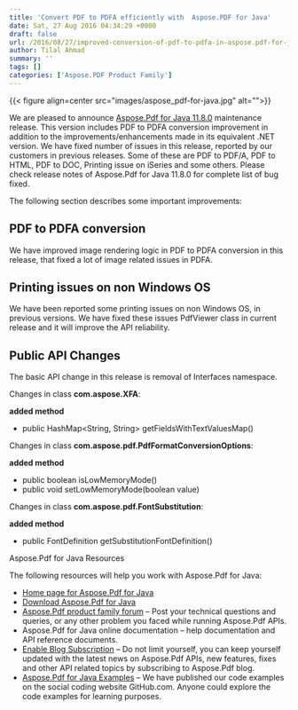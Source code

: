 ```yaml
---
title: 'Convert PDF to PDFA efficiently with  Aspose.PDF for Java'
date: Sat, 27 Aug 2016 04:34:29 +0000
draft: false
url: /2016/08/27/improved-conversion-of-pdf-to-pdfa-in-aspose.pdf-for-java-11.8.0/
author: Tilal Ahmad
summary: ''
tags: []
categories: ['Aspose.PDF Product Family']
---
```




{{< figure align=center src="images/aspose_pdf-for-java.jpg" alt="">}}


We are pleased to announce [Aspose.Pdf for Java 11.8.0][1] maintenance release. This version includes PDF to PDFA conversion improvement in addition to the improvements/enhancements made in its equivalent .NET version. We have fixed number of issues in this release, reported by our customers in previous releases. Some of these are PDF to PDF/A, PDF to HTML, PDF to DOC, Printing issue on iSeries and some others. Please check release notes of Aspose.Pdf for Java 11.8.0 for complete list of bug fixed.

The following section describes some important improvements:

## **PDF to PDFA conversion**

We have improved image rendering logic in PDF to PDFA conversion in this release, that fixed a lot of image related issues in PDFA.

## **Printing issues on non Windows OS**

We have been reported some printing issues on non Windows OS, in previous versions. We have fixed these issues PdfViewer class in current release and it will improve the API reliability.

## Public API Changes

The basic API change in this release is removal of Interfaces namespace.

Changes in class **com.aspose.XFA**:

**added method**

*   public HashMap<String, String> getFieldsWithTextValuesMap()

Changes in class **com.aspose.pdf.PdfFormatConversionOptions**:

**added method**

*   public boolean isLowMemoryMode()
*   public void setLowMemoryMode(boolean value)

Changes in class **com.aspose.pdf.FontSubstitution**:

**added method**

*   public FontDefinition getSubstitutionFontDefinition()

Aspose.Pdf for Java Resources

The following resources will help you work with Aspose.Pdf for Java:

*   [Home page for Aspose.Pdf for Java][2]
*   [Download Aspose.Pdf for Java][3]
*   [Aspose.Pdf product family forum][4] – Post your technical questions and queries, or any other problem you faced while running Aspose.Pdf APIs.
*   Aspose.Pdf for Java online documentation – help documentation and API reference documents.
*   [Enable Blog Subscription][5] – Do not limit yourself, you can keep yourself updated with the latest news on Aspose.Pdf APIs, new features, fixes and other API related topics by subscribing to Aspose.Pdf blog.
*   [Aspose.Pdf for Java Examples][6] – We have published our code examples on the social coding website GitHub.com. Anyone could explore the code examples for learning purposes.




[1]: http://www.aspose.com/downloads/pdf/java/new-releases/aspose.pdf-for-java-11.8.0/
[2]: https://www.aspose.com/templates/aspose/App_Themes/V3/images/words/272x272/aspose_words-for-net.png
[3]: http://www.aspose.com/community/files/72/java-components/aspose.pdf-for-java/default.aspx
[4]: http://www.aspose.com/community/forums/aspose.pdf-product-family/20/showforum.aspx
[5]: https://blog.aspose.com/ "Aspose.Pdf for Java Blog Subscription"
[6]: https://github.com/asposepdf/Aspose_Pdf_JAVA




